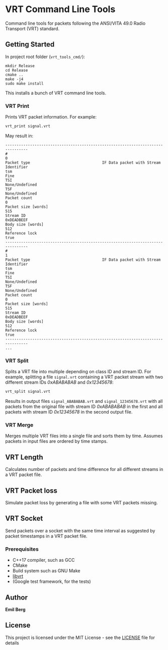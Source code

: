 # VRT Command Line Tools

Command line tools for packets following the ANSI/VITA 49.0 Radio Transport (VRT) standard.

## Getting Started

In project root folder (`vrt_tools_cmd/`):
```
mkdir Release
cd Release
cmake ..
make -j4
sudo make install
```

This installs a bunch of VRT command line tools.

### VRT Print

Prints VRT packet information. For example:
```bash
vrt_print signal.vrt
```
May result in:
```
--------------------------------------------------------------------------------
#                                                                              0
Packet type                                IF Data packet with Stream Identifier
tsm                                                                         Fine
TSI                                                               None/Undefined
TSF                                                               None/Undefined
Packet count                                                                   0
Packet size [words]                                                          515
Stream ID                                                             0xDEADBEEF
Body size [words]                                                            512
Reference lock                                                              true
--------------------------------------------------------------------------------
#                                                                              1
Packet type                                IF Data packet with Stream Identifier
tsm                                                                         Fine
TSI                                                               None/Undefined
TSF                                                               None/Undefined
Packet count                                                                   0
Packet size [words]                                                          515
Stream ID                                                             0xDEADBEEF
Body size [words]                                                            512
Reference lock                                                              true
--------------------------------------------------------------------------------
...
```

### VRT Split

Splits a VRT file into multiple depending on class ID and stream ID. For example, splitting a file `signal.vrt` containing a VRT packet stream with two different stream IDs *0xABABABAB* and *0x12345678*:
```bash
vrt_split signal.vrt
```
Results in output files `signal_ABABABAB.vrt` and `signal_12345678.vrt` with all packets from the original file with stream ID *0xABABABAB* in the first and all packets with stream ID *0x12345678* in the second output file.

### VRT Merge

Merges multiple VRT files into a single file and sorts them by time. Assumes packets in input files are ordered by time stamps.

## VRT Length

Calculates number of packets and time difference for all different streams in a VRT packet file.

## VRT Packet loss

Simulate packet loss by generating a file with some VRT packets missing.

## VRT Socket

Send packets over a socket with the same time interval as suggested by packet timestamps in a VRT packet file.

### Prerequisites

* C++17 compiler, such as GCC
* CMake
* Build system such as GNU Make
* [libvrt](https://github.com/ember91/libvrt)
* (Google test framework, for the tests)

## Author

**Emil Berg**

## License

This project is licensed under the MIT License - see the [LICENSE](LICENSE) file for details
